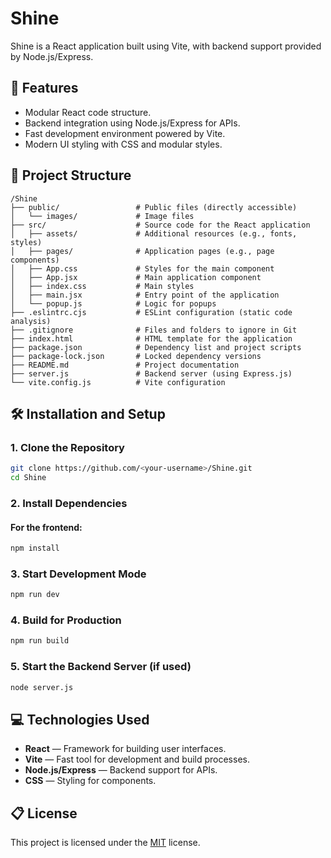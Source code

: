 # Shine

Shine is a React application built using Vite, with backend support provided by Node.js/Express.

## 🚀 Features

- Modular React code structure.
- Backend integration using Node.js/Express for APIs.
- Fast development environment powered by Vite.
- Modern UI styling with CSS and modular styles.

## 📂 Project Structure

```plaintext
/Shine
├── public/                 # Public files (directly accessible)
│   └── images/             # Image files
├── src/                    # Source code for the React application
│   ├── assets/             # Additional resources (e.g., fonts, styles)
│   ├── pages/              # Application pages (e.g., page components)
│   ├── App.css             # Styles for the main component
│   ├── App.jsx             # Main application component
│   ├── index.css           # Main styles
│   ├── main.jsx            # Entry point of the application
│   └── popup.js            # Logic for popups
├── .eslintrc.cjs           # ESLint configuration (static code analysis)
├── .gitignore              # Files and folders to ignore in Git
├── index.html              # HTML template for the application
├── package.json            # Dependency list and project scripts
├── package-lock.json       # Locked dependency versions
├── README.md               # Project documentation
├── server.js               # Backend server (using Express.js)
└── vite.config.js          # Vite configuration
```

## 🛠 Installation and Setup

### 1. Clone the Repository

```bash
git clone https://github.com/<your-username>/Shine.git
cd Shine
```

### 2. Install Dependencies

#### For the frontend:
```bash
npm install
```

### 3. Start Development Mode

```bash
npm run dev
```

### 4. Build for Production

```bash
npm run build
```

### 5. Start the Backend Server (if used)

```bash
node server.js
```

## 💻 Technologies Used

- **React** — Framework for building user interfaces.
- **Vite** — Fast tool for development and build processes.
- **Node.js/Express** — Backend support for APIs.
- **CSS** — Styling for components.

## 📋 License

This project is licensed under the [MIT](LICENSE) license.